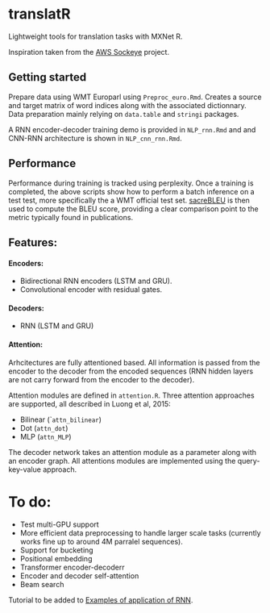translatR
================

Lightweight tools for translation tasks with MXNet R.

Inspiration taken from the [AWS Sockeye](https://github.com/awslabs/sockeye) project.

Getting started
---------------

Prepare data using WMT Europarl using `Preproc_euro.Rmd`. Creates a source and target matrix of word indices along with the associated dictionnary. Data preparation mainly relying on `data.table` and `stringi` packages.

A RNN encoder-decoder training demo is provided in `NLP_rnn.Rmd` and and CNN-RNN architecture is shown in `NLP_cnn_rnn.Rmd`.

Performance
-----------

Performance during training is tracked using perplexity. Once a training is completed, the above scripts show how to perform a batch inference on a test test, more specifically the a WMT official test set. [sacreBLEU](https://github.com/mjpost/sacreBLEU) is then used to compute the BLEU score, providing a clear comparison point to the metric typically found in publications.

Features:
---------

#### Encoders:

-   Bidirectional RNN encoders (LSTM and GRU).
-   Convolutional encoder with residual gates.

#### Decoders:

-   RNN (LSTM and GRU)

#### Attention:

Arhcitectures are fully attentioned based. All information is passed from the encoder to the decoder from the encoded sequences (RNN hidden layers are not carry forward from the encoder to the decoder).

Attention modules are defined in `attention.R`. Three attention approaches are supported, all described in Luong et al, 2015:

-   Bilinear (\``attn_bilinear`)
-   Dot (`attn_dot`)
-   MLP (`attn_MLP`)

The decoder network takes an attention module as a parameter along with an encoder graph. All attentions modules are implemented using the query-key-value approach.

To do:
======

-   Test multi-GPU support
-   More efficient data preprocessing to handle larger scale tasks (currently works fine up to around 4M parralel sequences).
-   Support for bucketing
-   Positional embedding
-   Transformer encoder-decoderr
-   Encoder and decoder self-attention
-   Beam search

Tutorial to be added to [Examples of application of RNN](https://jeremiedb.github.io/mxnet_R_bucketing/index.html).
